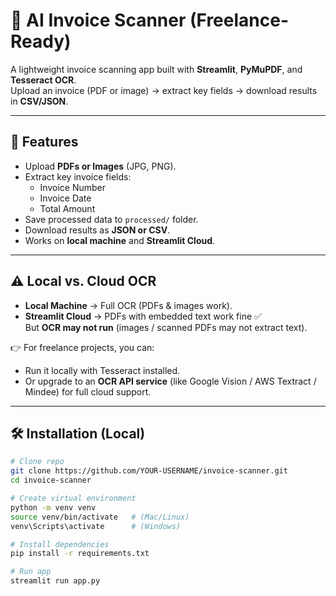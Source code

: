 # 📄 AI Invoice Scanner (Freelance-Ready)

A lightweight invoice scanning app built with **Streamlit**, **PyMuPDF**, and **Tesseract OCR**.  
Upload an invoice (PDF or image) → extract key fields → download results in **CSV/JSON**.

---

## 🚀 Features
- Upload **PDFs or Images** (JPG, PNG).
- Extract key invoice fields:
  - Invoice Number
  - Invoice Date
  - Total Amount
- Save processed data to `processed/` folder.
- Download results as **JSON or CSV**.
- Works on **local machine** and **Streamlit Cloud**.

---

## ⚠️ Local vs. Cloud OCR

- **Local Machine** → Full OCR (PDFs & images work).
- **Streamlit Cloud** → PDFs with embedded text work fine ✅  
  But **OCR may not run** (images / scanned PDFs may not extract text).  

👉 For freelance projects, you can:
- Run it locally with Tesseract installed.
- Or upgrade to an **OCR API service** (like Google Vision / AWS Textract / Mindee) for full cloud support.

---

## 🛠️ Installation (Local)

```bash
# Clone repo
git clone https://github.com/YOUR-USERNAME/invoice-scanner.git
cd invoice-scanner

# Create virtual environment
python -m venv venv
source venv/bin/activate   # (Mac/Linux)
venv\Scripts\activate      # (Windows)

# Install dependencies
pip install -r requirements.txt

# Run app
streamlit run app.py